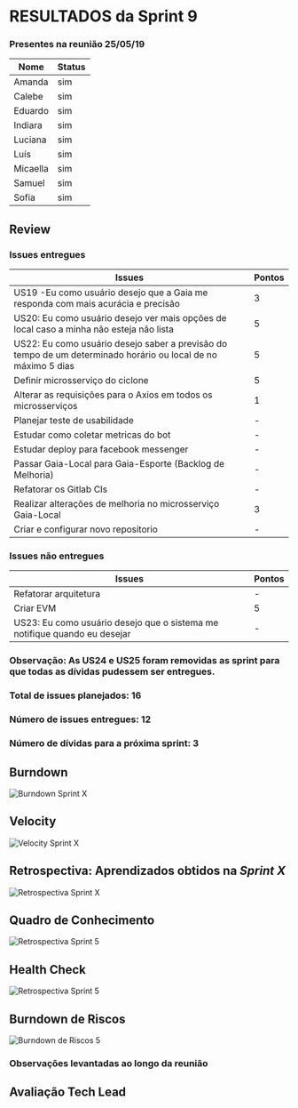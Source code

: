 # RESULTADOS da Sprint 9

### Presentes na reunião 25/05/19

| Nome | Status |
| --------- | -------- |
| Amanda | sim |
| Calebe | sim |
| Eduardo | sim |
| Indiara | sim |
| Luciana | sim |
| Luís | sim |
| Micaella | sim |
| Samuel | sim |
| Sofia | sim |



## Review

### Issues entregues

| Issues | Pontos |
| --------- | -------- |
| US19 -Eu como usuário desejo que a Gaia me responda com mais acurácia e precisão | 3 |
| US20: Eu como usuário desejo ver mais opções de local caso a minha não esteja não lista | 5 |
| US22: Eu como usuário desejo saber a previsão do tempo de um determinado horário ou local de no máximo 5 dias | 5 |
| Definir microsserviço do ciclone | 5 |
| Alterar as requisições para o Axios em todos os microsserviços | 1 |
| Planejar teste de usabilidade | - | 
| Estudar como coletar metricas do bot | - |
| Estudar deploy para facebook messenger | - |
| Passar Gaia-Local para Gaia-Esporte (Backlog de Melhoria) | - |
| Refatorar os Gitlab CIs | - |
| Realizar alterações de melhoria no microsserviço Gaia-Local | 3 |
| Criar e configurar novo repositorio | - |



### Issues não entregues 

| Issues | Pontos |
| --------- | -------- |
| Refatorar arquitetura | - |
| Criar EVM | 5 |
| US23: Eu como usuário desejo que o sistema me notifique quando eu desejar | - |

### Observação: As US24 e US25 foram removidas as sprint para que todas as dívidas pudessem ser entregues.


### Total de issues planejados: 16

### Número de issues entregues: 12

### Número de dívidas para a próxima sprint: 3


## Burndown


![Burndown Sprint X](../../assets/imgs/burndown/)


## Velocity


![Velocity Sprint X](../../assets/imgs/velocity/)


## Retrospectiva: Aprendizados obtidos na *Sprint X* 

![Retrospectiva Sprint X](../../assets/imgs/retrospectiva/)


## Quadro de Conhecimento 

![Retrospectiva Sprint 5](../../assets/imgs/conhecimento/conhecimento-sx.png)


## Health Check 

![Retrospectiva Sprint 5](../../assets/imgs/healthcheck/healthcheck-sx.png)

## Burndown de Riscos 

![Burndown de Riscos 5](../../assets/imgs/riscos/riscosX.png)


### Observações levantadas ao longo da reunião

## Avaliação Tech Lead

